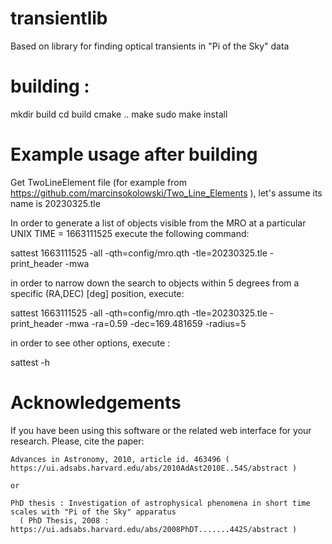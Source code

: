 # transientlib
   
   Based on library for finding optical transients in "Pi of the Sky" data

# building :

  mkdir build
  cd build
  cmake ..
  make
  sudo make install

# Example usage after building 

  Get TwoLineElement file (for example from https://github.com/marcinsokolowski/Two_Line_Elements ), let's assume its name is 20230325.tle

  In order to generate a list of objects visible from the MRO at a particular UNIX TIME = 1663111525 execute the following command:

  sattest 1663111525 -all -qth=config/mro.qth -tle=20230325.tle -print_header -mwa

  in order to narrow down the search to objects within 5 degrees from a specific (RA,DEC) [deg] position, execute:

  sattest 1663111525 -all -qth=config/mro.qth -tle=20230325.tle -print_header -mwa  -ra=0.59 -dec=169.481659 -radius=5


  in order to see other options, execute :

  sattest -h
  
  

# Acknowledgements

   If you have been using this software or the related web interface for your research. Please, cite the paper:
   
    Advances in Astronomy, 2010, article id. 463496 (  https://ui.adsabs.harvard.edu/abs/2010AdAst2010E..54S/abstract )

    or 

    PhD thesis : Investigation of astrophysical phenomena in short time scales with "Pi of the Sky" apparatus
      ( PhD Thesis, 2008 : https://ui.adsabs.harvard.edu/abs/2008PhDT.......442S/abstract )
